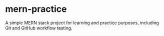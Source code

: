# mern-practice
A simple MERN stack project for learning and practice purposes, including Git and GitHub workflow testing.
